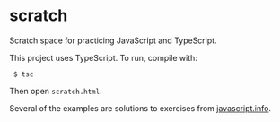 # scratch
Scratch space for practicing JavaScript and TypeScript.

This project uses TypeScript. To run, compile with:
```
 $ tsc
```

Then open `scratch.html`.

Several of the examples are solutions to exercises from [javascript.info](http://javascript.info/).
